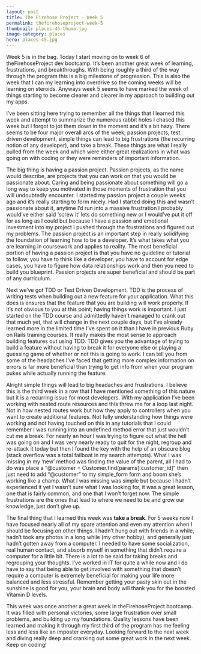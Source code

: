```yaml
---
layout: post
title: The Firehose Project - Week 5
permalink: thefirehoseproject-week-5
thumbnail: places-45-thumb.jpg
image-category: places
hero: places-45.jpg
---
```




Week 5 is in the bag. Today I start moving on to week 6 of theFirehoseProject dev bootcamp. It’s been another great week of learning, frustrations, and breakthroughs. With being roughly a third of the way through the program this is a big milestone of progression. This is also the week that I can my learning into overdrive so the coming weeks will be learning on steroids. Anyways week 5 seems to have marked the week of things starting to become clearer and clearer in my approach to building out my apps.

I’ve been sitting here trying to remember all the things that I learned this week and attempt to summarize the numerous rabbit holes I chased this week but I forgot to jot them down in the moment and it’s a bit hazy. There seems to be four major overall arcs of the week; passion projects, test driven development, simple things can lead to big frustrations (the recurring notion of any developer), and take a break. These things are what I really pulled from the week and which were either great realizations in what was going on with coding or they were reminders of important information.

The big thing is having a passion project. Passion projects, as the name would describe, are projects that you can work on that you would be passionate about. Caring and being passionate about something will go a long way to keep you motivated in those moments of frustration that you will undoubtedly encounter. I started my passion project a couple weeks ago and it’s really starting to form nicely. Had I started doing this and wasn’t passionate about it, anytime I’d run into a massive frustration I probably would’ve either said ‘screw it’ lets do something new or I would’ve put it off for as long as I could but because I have a passion and emotional investment into my project I pushed through the frustrations and figured out my problems. The passion project is an important step in really solidifying the foundation of learning how to be a developer. It’s what takes what you are learning in coursework and applies to reality. The most beneficial portion of having a passion project is that you have no guideline or tutorial to follow, you have to think like a developer, you have to account for edge cases, you have to figure how data relationships work and then you need to build you blueprint. Passion projects are super beneficial and should be part of any curriculum.

Next we’ve got TDD or Test Driven Development. TDD is the process of writing tests when building out a new feature for your application. What this does is ensures that the feature that you are building will work properly. If it’s not obvious to you at this point; having things work is important. I just started on the TDD course and admittedly haven’t managed to crank out that much yet, that will change in the next couple days, but I’ve already learned more in the limited time I’ve spent on it than I have in previous Ruby on Rails training courses. It really makes the most sense to approach building features out using TDD. TDD gives you the advantage of trying to build a feature without having to break it for everyone else or playing a guessing game of whether or not this is going to work. I can tell you from some of the headaches I’ve faced that getting more complex information on errors is far more beneficial than trying to get info from when your program pukes while actually running the feature.

Alright simple things will lead to big headaches and frustrations. I believe this is the third week in a row that I have mentioned something of this nature but it is a recurring issue for most developers. With my application I’ve been working with nested route resources and this threw me for a loop last night. Not in how nested routes work but how they apply to controllers when you want to create additional features. Not fully understanding how things were working and not having touched on this in any tutorials that I could remember I was running into an undefined method error that just wouldn’t cut me a break. For nearly an hour I was trying to figure out what the hell was going on and I was very nearly ready to quit for the night, regroup and re-attack it today but then I found the key with the help of an obscure blog (stack overflow was a total failboat in my search attempts). What I was missing in my ‘new’ method was finding the value of the parent, all I had to do was place a “@customer = Customer.find(params[:customer_id]” then just need to add “@customer” to my simple_form form and boom she’s working like a champ. What I was missing was simple but because I hadn’t experienced it yet I wasn’t sure what I was looking for, it was a great lesson, one that is fairly common, and one that I won’t forget now. The simple frustrations are the ones that lead to where we need to be and grow our knowledge, just don’t give up.

The final thing that I learned this week was **take a break**. For 5 weeks now I have focused nearly all of my spare attention and even my attention when I should be focusing on other things. I hadn’t hung out with friends in a while, hadn’t took any photos in a long while (my other hobby), and generally just hadn’t gotten away from a computer. I needed to have some socialization, real human contact, and absorb myself in something that didn’t require a computer for a little bit. There is a lot to be said for taking breaks and regrouping your thoughts. I’ve worked in IT for quite a while now and I do have to say that being able to get involved with something that doesn’t require a computer is extremely beneficial for making your life more balanced and less stressful. Remember getting your pasty skin out in the sunshine is good for you, your brain and body will thank you for the boosted Vitamin D levels.

This week was once another a great week in theFirehoseProject bootcamp. It was filled with personal victories, some large frustration over small problems, and building up my foundations. Quality lessons have been learned and making it through my first third of the program has me feeling less and less like an imposter everyday. Looking forward to the next week and diving really deep and cranking out some great work in the next week. Keep on coding!
